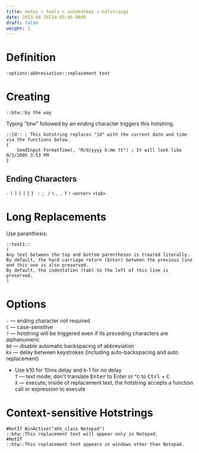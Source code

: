 ```yaml
---
title: notes > tools > autohotkey > hotstrings
date: 2023-04-26T14:05:45-0600
draft: false
weight: 1
---
```

# Definition
```autohotkey
:options:abbreviation::replacement text
```
# Creating
```autohotkey
::btw::by the way
```
Typing "btw" followed by an ending character triggers this hotstring.

```autohotkey
::]d:: ; This hotstring replaces "]d" with the current date and time via the functions below.
{
    SendInput FormatTime(, "M/d/yyyy h:mm tt") ; It will look like 9/1/2005 3:53 PM
}
```

## Ending Characters
`-` `(` `)` `[` `]` `{` `}` ` `:` `;` ` `/` `\` `,` `.` `?` `!` `<enter>` `<tab>`

# Long Replacements
Use paranthesis:
```autohotkey
::text1::
(
Any text between the top and bottom parentheses is treated literally.
By default, the hard carriage return (Enter) between the previous line and this one is also preserved.
By default, the indentation (tab) to the left of this line is preserved.
)
```

# Options
`-` — ending character not required  
`C` — case-sensitive  
`?` — hotstring will be triggered even if its preceding characters are alphanumeric  
`B0` — disable automatic backspacing of abbreviation  
`Kn` — delay between keystrokes (including auto-backspacing and auto replacement)  
- Use k10 for 10ms delay and k-1 for no delay  
`T` — text mode; don't translate <kbd>Enter</kbd> to Enter or ^c to <kbd>Ctrl</kbd> + <kbd>C</kbd>  
`X` — execute; inside of replacement text, the hotstring accepts a function call or expression to execute  

# Context-sensitive Hotstrings
```autohotkey
#HotIf WinActive("ahk_class Notepad")
::btw::This replacement text will appear only in Notepad.
#HotIf
::btw::This replacement text appears in windows other than Notepad.
```
